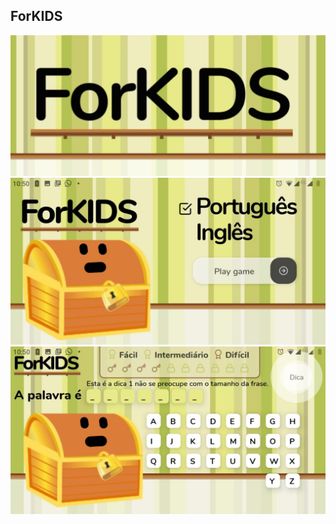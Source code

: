 ## ForKIDS

<div align="center">
    <img src="splash.jpg" width="550px"</img> 
</div>

<div align="center">
    <img src="tela1.jpg" width="550px"</img> 
</div>

<div align="center">
    <img src="tela2.jpg" width="550px"</img> 
</div>

